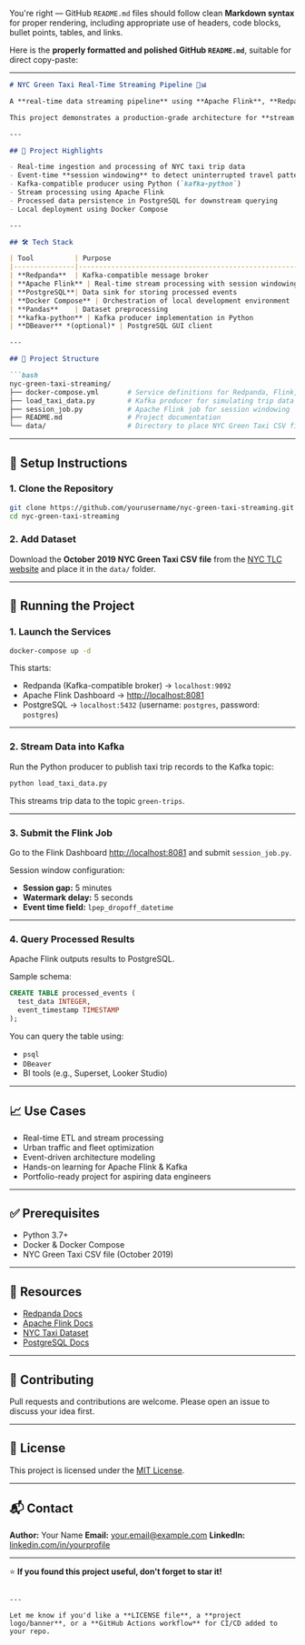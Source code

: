You're right — GitHub `README.md` files should follow clean **Markdown syntax** for proper rendering, including appropriate use of headers, code blocks, bullet points, tables, and links.

Here is the **properly formatted and polished GitHub `README.md`**, suitable for direct copy-paste:

---

````markdown
# NYC Green Taxi Real-Time Streaming Pipeline 🚕📊

A **real-time data streaming pipeline** using **Apache Flink**, **Redpanda (Kafka-compatible)**, and **PostgreSQL** to simulate and analyze high-velocity transportation data from the **NYC Green Taxi trip dataset**.

This project demonstrates a production-grade architecture for **stream processing**, **event-driven data engineering**, and **urban mobility analytics** using open-source tools and containerized deployment.

---

## 🚀 Project Highlights

- Real-time ingestion and processing of NYC taxi trip data
- Event-time **session windowing** to detect uninterrupted travel patterns
- Kafka-compatible producer using Python (`kafka-python`)
- Stream processing using Apache Flink
- Processed data persistence in PostgreSQL for downstream querying
- Local deployment using Docker Compose

---

## 🛠️ Tech Stack

| Tool          | Purpose                                                  |
|---------------|----------------------------------------------------------|
| **Redpanda**  | Kafka-compatible message broker                          |
| **Apache Flink** | Real-time stream processing with session windowing    |
| **PostgreSQL**| Data sink for storing processed events                   |
| **Docker Compose** | Orchestration of local development environment     |
| **Pandas**    | Dataset preprocessing                                    |
| **kafka-python** | Kafka producer implementation in Python              |
| **DBeaver** *(optional)* | PostgreSQL GUI client                         |

---

## 📁 Project Structure

```bash
nyc-green-taxi-streaming/
├── docker-compose.yml       # Service definitions for Redpanda, Flink, PostgreSQL
├── load_taxi_data.py        # Kafka producer for simulating trip data
├── session_job.py           # Apache Flink job for session windowing
├── README.md                # Project documentation
└── data/                    # Directory to place NYC Green Taxi CSV file
````

---

## 🔧 Setup Instructions

### 1. Clone the Repository

```bash
git clone https://github.com/yourusername/nyc-green-taxi-streaming.git
cd nyc-green-taxi-streaming
```

### 2. Add Dataset

Download the **October 2019 NYC Green Taxi CSV file** from the [NYC TLC website](https://www.nyc.gov/site/tlc/about/tlc-trip-record-data.page) and place it in the `data/` folder.

---

## 🚀 Running the Project

### 1. Launch the Services

```bash
docker-compose up -d
```

This starts:

* Redpanda (Kafka-compatible broker) → `localhost:9092`
* Apache Flink Dashboard → [http://localhost:8081](http://localhost:8081)
* PostgreSQL → `localhost:5432` (username: `postgres`, password: `postgres`)

---

### 2. Stream Data into Kafka

Run the Python producer to publish taxi trip records to the Kafka topic:

```bash
python load_taxi_data.py
```

This streams trip data to the topic `green-trips`.

---

### 3. Submit the Flink Job

Go to the Flink Dashboard [http://localhost:8081](http://localhost:8081) and submit `session_job.py`.

Session window configuration:

* **Session gap:** 5 minutes
* **Watermark delay:** 5 seconds
* **Event time field:** `lpep_dropoff_datetime`

---

### 4. Query Processed Results

Apache Flink outputs results to PostgreSQL.

Sample schema:

```sql
CREATE TABLE processed_events (
  test_data INTEGER,
  event_timestamp TIMESTAMP
);
```

You can query the table using:

* `psql`
* `DBeaver`
* BI tools (e.g., Superset, Looker Studio)

---

## 📈 Use Cases

* Real-time ETL and stream processing
* Urban traffic and fleet optimization
* Event-driven architecture modeling
* Hands-on learning for Apache Flink & Kafka
* Portfolio-ready project for aspiring data engineers

---

## ✅ Prerequisites

* Python 3.7+
* Docker & Docker Compose
* NYC Green Taxi CSV file (October 2019)

---

## 📎 Resources

* [Redpanda Docs](https://docs.redpanda.com/)
* [Apache Flink Docs](https://nightlies.apache.org/flink/)
* [NYC Taxi Dataset](https://www.nyc.gov/site/tlc/about/tlc-trip-record-data.page)
* [PostgreSQL Docs](https://www.postgresql.org/docs/)

---

## 🤝 Contributing

Pull requests and contributions are welcome. Please open an issue to discuss your idea first.

---

## 📜 License

This project is licensed under the [MIT License](LICENSE).

---

## 📬 Contact

**Author:** Your Name
**Email:** [your.email@example.com](mailto:your.email@example.com)
**LinkedIn:** [linkedin.com/in/yourprofile](https://linkedin.com/in/yourprofile)

---

⭐️ **If you found this project useful, don't forget to star it!**

```

---

Let me know if you'd like a **LICENSE file**, a **project logo/banner**, or a **GitHub Actions workflow** for CI/CD added to your repo.
```
